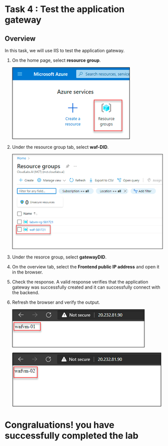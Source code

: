 # Task 4 : Test the application gateway

## Overview

In this task, we will use  IIS to test the application gateway.

1. On the home page, select **resource group**.

     ![](../images/waf021.png)

1. Under the resource group tab, select **waf-DID**.

     ![](../images/waf022.png)
     
1. Under the resorce group, select **gatewayDID**.

1. On the overview tab, select the **Frontend public IP address** and open it in the browser.

1. Check the response. A valid response verifies that the application gateway was successfully created and it can successfully connect with the backend.

1. Refresh the browser and verify the output.

   ![](../images/waf047.png)
   
   ![](../images/waf046.png)



# Congraluations! you have successfully completed the lab
